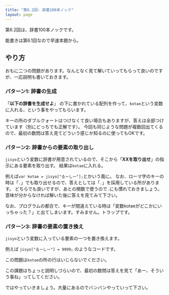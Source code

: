```yaml
---
title: "第6.2回: 辞書100本ノック"
layout: page
---
```


<link rel="stylesheet" href="https://cdnjs.cloudflare.com/ajax/libs/codemirror/5.35.0/codemirror.css" />
<script src="https://cdnjs.cloudflare.com/ajax/libs/codemirror/5.35.0/codemirror.js"></script>
<script src="https://cdnjs.cloudflare.com/ajax/libs/codemirror/5.35.0/mode/javascript/javascript.js"></script>
<style>
    .CodeMirror { height: auto; border: 1px solid #ddd; }
    .console { border: 1px solid #333; color: rgb(48, 68, 216); padding: 0px 5px 0px 5px; }

    .answer {color: red;  }
    .hideanswer { display: none; }
    .result {font-size: large;}
    .wrong {color: red;  }
    .correct {color: rgb(0, 89, 255);  }



    .column{
        padding: 0.5em 1em;
        margin: 2em 0;
        color: #5d627b;
        background: white;
        border-top: solid 5px #5d627b;
        box-shadow: 0 3px 5px rgba(0, 0, 0, 0.22);
    }    
</style>
<link rel="stylesheet" href="https://rawgit.com/karino2/js-introduction/master/scripts/smoke.css" />
<script src="https://rawgit.com/karino2/js-introduction/master/scripts/smoke.min.js"></script>                    
<script src="https://neil.fraser.name/software/JS-Interpreter/acorn_interpreter.js"></script>

<script type="text/javascript" src="https://rawgit.com/karino2/js-introduction/master/scripts/env.js"></script>



<script>
var questions = [];
function dq(expect) {
    dictAutoGeneration(expect, questions);
}



document.body.onload = function() {
  initInterpreter();


  // setupAllREPL2(5);
  setupAllQuestionsWithScnario(questions);
}
</script>

第6.2回は、辞書100本ノックです。

能書きは第6.1回なので早速本題から。

## やり方

おもに二つの問題があります。なんとなく見て解いていってもらって良いのですが、一応説明も書いておきます。

### パターン1: 辞書の生成

「**以下の辞書を生成せよ**」 の下に書かれている配列を作って、`kotae`という変数に入れる、という事をやってもらいます。

キーの所のダブルクォートはつけなくて良い場合もありますが、答えは全部つけています（別にどっちでも正解です）。
今回も同じような問題が複数回出てくるので、最初の数問は答え見てどういう感じか知るのに使ってもOKです。

### パターン2: 辞書からの要素の取り出し

`jisyo`という変数に辞書が用意されているので、そこから「**XXを取り出せ**」の指示にある要素を取り出す。
結果は`kotae`に入れる。

例えば`var kotae = jisyo["るーしー"];`とかいう風に。
なお、ローマ字のキーの時は「`.`」でも取り出せるので、答えとしては「`.`」を採用している所があります。
どちらでも良いですが、あとの関数で使うので`.`にも慣れておきましょう。意味が分からなければ解いた後に答えを見てみて下さい。

なお、プログラムの都合で、キーが間違えている時は「変数kotaeがどこかにいっちゃった？」と出てしまいます。すみません。トラップです。

### パターン3: 辞書の要素の置き換え

`jisyo`という変数に入っている要素の一つを置き換えます。

例えば `jisyo["るーしー"] = 9999;` のようなコードです。

この問題は`kotae`の所の行はいじらないでください。

この課題はちょっと説明しづらいので、最初の数問は答えを見て「あー、そういう事ね」ってしてください。


ではやっていきましょう。大量にあるのでバンバンやっていって下さい。

<div id="autoQuestions">

</div>

<script>
// function ae(arr, exp, result) { arrayElemAutoGeneration(arr, exp, result, questions); }
function de(dict, exp, result) { dictElemAutoGeneration(dict, exp, result, questions); }

// dictElemSubAutoGeneration(dict, refexpr, oldval, newval, questions)
function ds(dict, refexpr, oldval, newval) { dictElemSubAutoGeneration(dict, refexpr, oldval, newval, questions); }


dq({ "るーしー": 15014,"ダニエル": 12518 });
dq({ "トロツキ": 56125, "あじゃ": 38726, "ののくぼ": 7442});
dq({ "トラスク": 38664, "みぞし": 24704,"まちあるき": 29509 });
dq({ "せせせ": 57675, "karino2012": 9632, "MOKO": 58768});
dq({"たかみ": 34170, "しまくま": 46003});
de({ "るーしー": 15014,"ダニエル": 12518 }, `jisyo["るーしー"]`, 15014);
de({"たかみ": 34170, "しまくま": 46003}, `jisyo["たかみ"]`, 34170);
de({ "トラスク": 38664, "みぞし": 24704,"まちあるき": 29509 }, `jisyo["まちあるき"]`, 29509);
de({ "トラスク": 38664, "みぞし": 24704,"まちあるき": 29509 }, `jisyo["トラスク"]`, 38664);
de({ "トロツキ": 56125, "あじゃ": 38726, "ののくぼ": 7442}, `jisyo["あじゃ"]`, 38726);
ds({ "トロツキ": 56125, "あじゃ": 38726, "ののくぼ": 7442}, `jisyo["トロツキ"]`, 56125, 1234);
ds({ "トロツキ": 56125, "あじゃ": 38726, "ののくぼ": 7442}, `jisyo["あじゃ"]`, 38726, 9999);
de({ "トラスク": 38664, "みぞし": 24704,"まちあるき": 29509 }, `jisyo["みぞし"]`, 24704);
de({ "るーしー": 15014,"ダニエル": 12518 }, `jisyo["ダニエル"]`, 12518);
ds({ "トラスク": 38664, "みぞし": 24704,"まちあるき": 29509 }, `jisyo["トラスク"]`, 38664, 9999);

dq({ "Lord_murmur": 56125, "awa": 38726, "shioneko": 15014,"DanBrikas": 12518 });
dq({ "Citrus": 7442, "Trasque": 38664});
de({ "Lord_murmur": 56125, "awa": 38726, "shioneko": 15014,"DanBrikas": 12518 }, `jisyo.Lord_murmur`, 56125);
de({ "Lord_murmur": 56125, "awa": 38726, "shioneko": 15014,"DanBrikas": 12518 }, `jisyo.DanBrikas`, 12518);
de({ "Lord_murmur": 56125, "awa": 38726, "shioneko": 15014,"DanBrikas": 12518 }, `jisyo.shioneko`, 15014);
dq({ "Citrus": 7442, "Trasque": 38664});
dq({ "トラスク": 38664, "みぞし": 24704,"まちあるき": 29509 });
ds({ "トラスク": 38664, "みぞし": 24704,"まちあるき": 29509 }, `jisyo["みぞし"]`, 24704, 1000);
ds({ "Lord_murmur": 56125, "awa": 38726, "shioneko": 15014,"DanBrikas": 12518 }, `jisyo.Lord_murmur`, 56125, 1000);
ds({ "Lord_murmur": 56125, "awa": 38726, "shioneko": 15014,"DanBrikas": 12518 }, `jisyo.DanBrikas`, 12518, 100);
ds({ "Lord_murmur": 56125, "awa": 38726, "shioneko": 15014,"DanBrikas": 12518 }, `jisyo.shioneko`, 15014, 200);
ds({"Citrus": 7442, "Trasque": 38664}, `jisyo.Trasque`, 38664, 1234);
de({"Citrus": 7442, "Trasque": 38664}, `jisyo.Trasque`, 38664);
de({"Citrus": 7442, "Trasque": 38664}, `jisyo.Citrus`, 7442);
ds({"Citrus": 7442, "Trasque": 38664}, `jisyo.Citrus`, 7442, 1000);
ds({ "トラスク": 38664, "みぞし": 24704,"まちあるき": 29509 }, `jisyo["まちあるき"]`, 29509, 10000);
de({"たかみ": 34170, "しまくま": 46003}, `jisyo["しまくま"]`, 46003);


dq({ "mzsh": "みぞし","poke_machi": "まちあるき" });
dq({ "cs3": "せせせ", "karino2012": "karino2012", "moko": "MOKO", "hitakami": "たかみ"});
de({ "mzsh": "みぞし","poke_machi": "まちあるき" }, `jisyo.poke_machi`, "まちあるき");
ds({ "mzsh": "みぞし","poke_machi": "まちあるき" }, `jisyo.poke_machi`, "まちあるき", "まちあるかない");
dq({ "mzsh": 24704,"poke_machi": 29509 });
dq({ "cs3": 57675, "karino2012": 9632, "moko": 58768, "hitakami": 34170});
de({ "mzsh": 24704,"poke_machi": 29509 }, `jisyo.poke_machi`, 29509);
ds({ "mzsh": 24704,"poke_machi": 29509 }, `jisyo.poke_machi`, 5);
dq({ "Lord_murmur": "トロツキ", "awa": "あじゃ", "shioneko": "るーしー","DanBrikas": "ダニエル" });
dq({ "Citrus": "ののくぼ", "Trasque": "トラスク"});

dq({"犬": "わんわん", "猫":"にゃーん", "おっさん": "にゃーん", "あじゃ": "むえぇーー"})
dq({"あじゃ": 7, "karino2012":11, "トロツキ": 13, "るーしー": 22})
ds({"あじゃ": 7, "karino2012":11, "トロツキ": 13, "るーしー": 22}, "jisyo.karino2012", 11, 10)
dq({a:1, b:2, c:3});
de({a:1, b:2, c:3}, `jisyo.b`, 2);

ds({ "Lord_murmur": 56125, "awa": 38726, "shioneko": 15014,"DanBrikas": 12518 }, `jisyo["Lord_murmur"]`, 56125, 1234);
de({"犬": "わんわん", "猫":"にゃーん", "おっさん": "にゃーん", "あじゃ": "むえぇーー"}, `jisyo["あじゃ"]`, "むえぇーー");
ds({"犬": "わんわん", "猫":"にゃーん", "おっさん": "にゃーん", "あじゃ": "むえぇーー"}, `jisyo["あじゃ"]`, "むえぇーー",
 "コケーー");
dq({ "るーしー": 15014,"ダニエル": 12518 });


</script>
